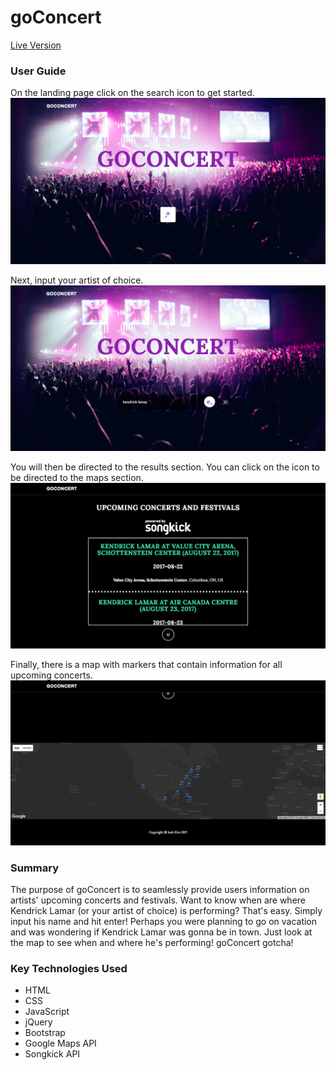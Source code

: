 # goConcert
[Live Version](https://kim-josh.github.io/goConcert/)

### User Guide
On the landing page click on the search icon to get started.
![alt text](https://github.com/kim-josh/goConcert/blob/master/images/user-guide1.png)

Next, input your artist of choice.
![alt text](https://github.com/kim-josh/goConcert/blob/master/images/user-guide2.png)

You will then be directed to the results section. You can click on the icon to be directed to the maps section.
![alt text](https://github.com/kim-josh/goConcert/blob/master/images/user-guide3.png)

Finally, there is a map with markers that contain information for all upcoming concerts.
![alt text](https://github.com/kim-josh/goConcert/blob/master/images/user-guide4.png)

### Summary
The purpose of goConcert is to seamlessly provide users information on artists' upcoming concerts and festivals. Want to know when are where Kendrick Lamar (or your artist of choice) is performing? That's easy. Simply input his name and hit enter!
Perhaps you were planning to go on vacation and was wondering if Kendrick Lamar was gonna be in town. Just look at the map to see when and where he's performing! goConcert gotcha!

### Key Technologies Used
* HTML
* CSS
* JavaScript
* jQuery
* Bootstrap
* Google Maps API
* Songkick API
